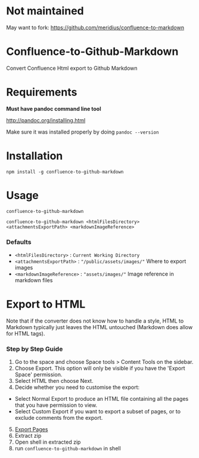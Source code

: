 # Not maintained
May want to fork: https://github.com/meridius/confluence-to-markdown
# Confluence-to-Github-Markdown
Convert Confluence Html export to Github Markdown
# Requirements
 **Must have pandoc command line tool**
 
 http://pandoc.org/installing.html

 Make sure it was installed properly by doing `pandoc --version`
# Installation
`npm install -g confluence-to-github-markdown`
# Usage
  `confluence-to-github-markdown`
  
  `confluence-to-github-markdown <htmlFilesDirectory> <attachmentsExportPath> <markdownImageReference>`
  
### Defaults
  * `<htmlFilesDirectory>` : `Current Working Directory`
  * `<attachmentsExportPath>` : `"/public/assets/images/"` Where to export images
  * `<markdownImageReference>` : `"assets/images/"` Image reference in markdown files


# Export to HTML
Note that if the converter does not know how to handle a style, HTML to Markdown typically just leaves the HTML untouched (Markdown does allow for HTML tags).

### Step by Step Guide

1. Go to the space and choose Space tools > Content Tools on the sidebar. 
2. Choose Export. This option will only be visible if you have the 'Export Space' permission.
3. Select HTML  then choose Next.
4. Decide whether you need to customise the export:
  * Select Normal Export to produce an HTML file containing all the pages that you have permission to view.
  * Select Custom Export if you want to export a subset of pages, or to exclude comments from the export. 
5. [Export Pages](https://confluence.atlassian.com/doc/export-content-to-word-pdf-html-and-xml-139475.html#ExportContenttoWord,PDF,HTMLandXML-ExportmultiplepagestoHTML,XML,orPDF)
6. Extract zip
7. Open shell in extracted zip
8. run `confluence-to-github-markdown` in shell
